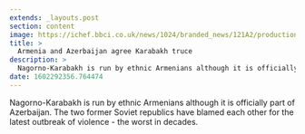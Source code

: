 ```yaml
--- 
extends: _layouts.post 
section: content 
image: https://ichef.bbci.co.uk/news/1024/branded_news/121A2/production/_111764147_breaking_news_bigger-nc.png 
title: > 
  Armenia and Azerbaijan agree Karabakh truce 
description: > 
  Nagorno-Karabakh is run by ethnic Armenians although it is officially part of Azerbaijan.The two former Soviet republics have blamed each other for the latest outbreak of violence - the worst in decades. 
date: 1602292356.764474 
--- 
```

Nagorno-Karabakh is run by ethnic Armenians although it is officially part of Azerbaijan. The two former Soviet republics have blamed each other for the latest outbreak of violence - the worst in decades.